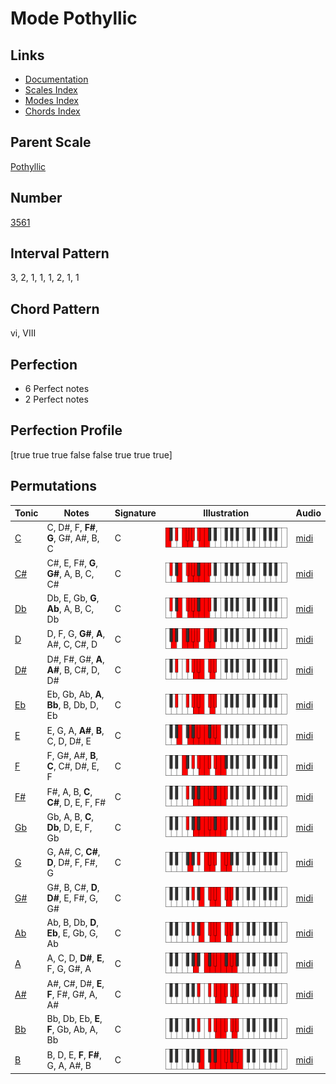 # Mode Pothyllic

## Links

- [Documentation](index.md)
- [Scales Index](Scales.md)
- [Modes Index](Modes.md)
- [Chords Index](Chords.md)

## Parent Scale

[Pothyllic](ScalePothyllic.md)

## Number

[3561](https://ianring.com/musictheory/scales/3561)

## Interval Pattern

3, 2, 1, 1, 1, 2, 1, 1

## Chord Pattern

vi, VIII

## Perfection

- 6 Perfect notes
- 2 Perfect notes

## Perfection Profile

[true true true false false true true true]

## Permutations

| Tonic | Notes | Signature | Illustration | Audio |
|-------|-------|-----------|--------------|-------|
| [C](ModeCNaturalPothyllic.md) | C, D#, F, **F#**, **G**, G#, A#, B, C | C | ![CNaturalPothyllic](ModeCNaturalPothyllic.png) | [midi](https://github.com/edipermadi/music/blob/main/docs/ModeCNaturalPothyllic.mid?raw=true) |
| [C#](ModeCSharpPothyllic.md) | C#, E, F#, **G**, **G#**, A, B, C, C# | C | ![CSharpPothyllic](ModeCSharpPothyllic.png) | [midi](https://github.com/edipermadi/music/blob/main/docs/ModeCSharpPothyllic.mid?raw=true) |
| [Db](ModeDFlatPothyllic.md) | Db, E, Gb, **G**, **Ab**, A, B, C, Db | C | ![DFlatPothyllic](ModeDFlatPothyllic.png) | [midi](https://github.com/edipermadi/music/blob/main/docs/ModeDFlatPothyllic.mid?raw=true) |
| [D](ModeDNaturalPothyllic.md) | D, F, G, **G#**, **A**, A#, C, C#, D | C | ![DNaturalPothyllic](ModeDNaturalPothyllic.png) | [midi](https://github.com/edipermadi/music/blob/main/docs/ModeDNaturalPothyllic.mid?raw=true) |
| [D#](ModeDSharpPothyllic.md) | D#, F#, G#, **A**, **A#**, B, C#, D, D# | C | ![DSharpPothyllic](ModeDSharpPothyllic.png) | [midi](https://github.com/edipermadi/music/blob/main/docs/ModeDSharpPothyllic.mid?raw=true) |
| [Eb](ModeEFlatPothyllic.md) | Eb, Gb, Ab, **A**, **Bb**, B, Db, D, Eb | C | ![EFlatPothyllic](ModeEFlatPothyllic.png) | [midi](https://github.com/edipermadi/music/blob/main/docs/ModeEFlatPothyllic.mid?raw=true) |
| [E](ModeENaturalPothyllic.md) | E, G, A, **A#**, **B**, C, D, D#, E | C | ![ENaturalPothyllic](ModeENaturalPothyllic.png) | [midi](https://github.com/edipermadi/music/blob/main/docs/ModeENaturalPothyllic.mid?raw=true) |
| [F](ModeFNaturalPothyllic.md) | F, G#, A#, **B**, **C**, C#, D#, E, F | C | ![FNaturalPothyllic](ModeFNaturalPothyllic.png) | [midi](https://github.com/edipermadi/music/blob/main/docs/ModeFNaturalPothyllic.mid?raw=true) |
| [F#](ModeFSharpPothyllic.md) | F#, A, B, **C**, **C#**, D, E, F, F# | C | ![FSharpPothyllic](ModeFSharpPothyllic.png) | [midi](https://github.com/edipermadi/music/blob/main/docs/ModeFSharpPothyllic.mid?raw=true) |
| [Gb](ModeGFlatPothyllic.md) | Gb, A, B, **C**, **Db**, D, E, F, Gb | C | ![GFlatPothyllic](ModeGFlatPothyllic.png) | [midi](https://github.com/edipermadi/music/blob/main/docs/ModeGFlatPothyllic.mid?raw=true) |
| [G](ModeGNaturalPothyllic.md) | G, A#, C, **C#**, **D**, D#, F, F#, G | C | ![GNaturalPothyllic](ModeGNaturalPothyllic.png) | [midi](https://github.com/edipermadi/music/blob/main/docs/ModeGNaturalPothyllic.mid?raw=true) |
| [G#](ModeGSharpPothyllic.md) | G#, B, C#, **D**, **D#**, E, F#, G, G# | C | ![GSharpPothyllic](ModeGSharpPothyllic.png) | [midi](https://github.com/edipermadi/music/blob/main/docs/ModeGSharpPothyllic.mid?raw=true) |
| [Ab](ModeAFlatPothyllic.md) | Ab, B, Db, **D**, **Eb**, E, Gb, G, Ab | C | ![AFlatPothyllic](ModeAFlatPothyllic.png) | [midi](https://github.com/edipermadi/music/blob/main/docs/ModeAFlatPothyllic.mid?raw=true) |
| [A](ModeANaturalPothyllic.md) | A, C, D, **D#**, **E**, F, G, G#, A | C | ![ANaturalPothyllic](ModeANaturalPothyllic.png) | [midi](https://github.com/edipermadi/music/blob/main/docs/ModeANaturalPothyllic.mid?raw=true) |
| [A#](ModeASharpPothyllic.md) | A#, C#, D#, **E**, **F**, F#, G#, A, A# | C | ![ASharpPothyllic](ModeASharpPothyllic.png) | [midi](https://github.com/edipermadi/music/blob/main/docs/ModeASharpPothyllic.mid?raw=true) |
| [Bb](ModeBFlatPothyllic.md) | Bb, Db, Eb, **E**, **F**, Gb, Ab, A, Bb | C | ![BFlatPothyllic](ModeBFlatPothyllic.png) | [midi](https://github.com/edipermadi/music/blob/main/docs/ModeBFlatPothyllic.mid?raw=true) |
| [B](ModeBNaturalPothyllic.md) | B, D, E, **F**, **F#**, G, A, A#, B | C | ![BNaturalPothyllic](ModeBNaturalPothyllic.png) | [midi](https://github.com/edipermadi/music/blob/main/docs/ModeBNaturalPothyllic.mid?raw=true) |
